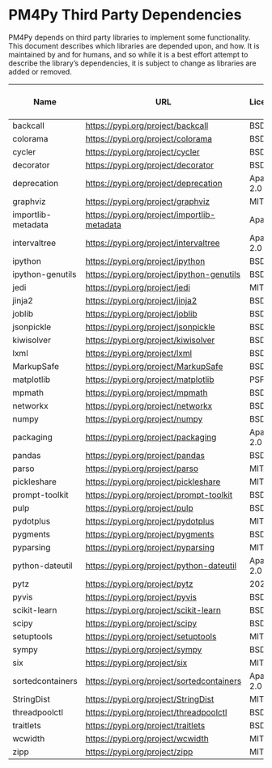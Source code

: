 # PM4Py Third Party Dependencies

PM4Py depends on third party libraries to implement some
functionality. This document describes which libraries are depended
upon, and how. It is maintained by and for humans, and so while it is a
best effort attempt to describe the library’s dependencies, it is subject
to change as libraries are added or removed.

| Name | URL | License | Version | Emits persisted data | Distributed in Release Binaries |
| --------------------------- | ------------------------------------------------------------ | --------------------------- | ------------------- | --------------------------- | --------------------------- |
| backcall | https://pypi.org/project/backcall | BSD | 0.1.0 | | |
| colorama | https://pypi.org/project/colorama | BSD | 0.4.3 | | |
| cycler | https://pypi.org/project/cycler | BSD | 0.10.0 | | |
| decorator | https://pypi.org/project/decorator | BSD | 4.4.2 | | |
| deprecation | https://pypi.org/project/deprecation | Apache 2.0 | 2.1.0 | | |
| graphviz | https://pypi.org/project/graphviz | MIT | 0.14.2 | X | |
| importlib-metadata | https://pypi.org/project/importlib-metadata | Apache | 2.0.0 | X | |
| intervaltree | https://pypi.org/project/intervaltree | Apache 2.0 | 3.1.0 | | |
| ipython | https://pypi.org/project/ipython | BSD | 7.18.1 | X | |
| ipython-genutils | https://pypi.org/project/ipython-genutils | BSD | 0.2.0 | | |
| jedi | https://pypi.org/project/jedi | MIT | 0.17.0 | | |
| jinja2 | https://pypi.org/project/jinja2 | BSD | 2.11.2 | | |
| joblib | https://pypi.org/project/joblib | BSD | 0.17.0 | X | |
| jsonpickle | https://pypi.org/project/jsonpickle | BSD | 1.4.1 | X | |
| kiwisolver | https://pypi.org/project/kiwisolver | BSD | 1.2.0 | X | X |
| lxml | https://pypi.org/project/lxml | BSD | 4.5.2 | X | X |
| MarkupSafe | https://pypi.org/project/MarkupSafe | BSD | 1.1.1 | | X |
| matplotlib | https://pypi.org/project/matplotlib | PSF | 3.3.2 | X | X |
| mpmath | https://pypi.org/project/mpmath | BSD | 1.1.0 | | |
| networkx | https://pypi.org/project/networkx | BSD | 2.5 | X | |
| numpy | https://pypi.org/project/numpy | BSD | 1.19.2 | | X |
| packaging | https://pypi.org/project/packaging | Apache 2.0 | 20.4 | | |
| pandas | https://pypi.org/project/pandas | BSD | 1.1.3 | X | X |
| parso | https://pypi.org/project/parso | MIT | 0.7.0 | | |
| pickleshare | https://pypi.org/project/pickleshare | MIT | 0.7.5 | X | |
| prompt-toolkit | https://pypi.org/project/prompt-toolkit | BSD | 3.0.7 | | |
| pulp | https://pypi.org/project/pulp | BSD | 2.1 | X | |
| pydotplus | https://pypi.org/project/pydotplus | MIT | 2.0.2 | X | |
| pygments | https://pypi.org/project/pygments | BSD | 2.6.1 | | |
| pyparsing | https://pypi.org/project/pyparsing | MIT | 2.4.7 | | |
| python-dateutil | https://pypi.org/project/python-dateutil | Apache 2.0 | 2.8.1 | | |
| pytz | https://pypi.org/project/pytz | 2020.1 | MIT | | |
| pyvis | https://pypi.org/project/pyvis | BSD | 0.1.8.2 | X | |
| scikit-learn | https://pypi.org/project/scikit-learn | BSD | 0.23.2 | X | X |
| scipy | https://pypi.org/project/scipy | BSD | 1.5.2 | | X |
| setuptools | https://pypi.org/project/setuptools | MIT | 47.1.1 | X | |
| sympy | https://pypi.org/project/sympy | BSD | 1.6.2 | | |
| six | https://pypi.org/project/six | MIT | 1.15.0 | | |
| sortedcontainers | https://pypi.org/project/sortedcontainers | Apache 2.0 | 2.1.0 | | |
| StringDist | https://pypi.org/project/StringDist | MIT | 1.0.9 | | |
| threadpoolctl | https://pypi.org/project/threadpoolctl | BSD | 2.1.0 | | |
| traitlets | https://pypi.org/project/traitlets | BSD | 5.0.4 | | |
| wcwidth | https://pypi.org/project/wcwidth | MIT | 0.1.9 | | |
| zipp | https://pypi.org/project/zipp | MIT | 3.3.0 | X | |
